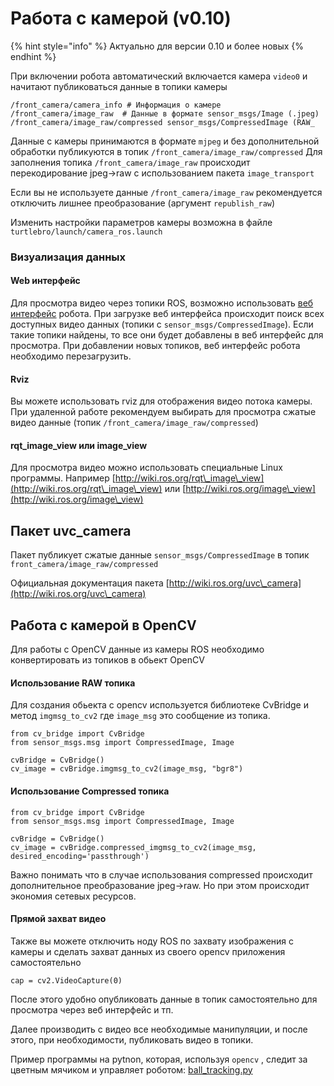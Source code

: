 # Работа с камерой (v0.10)

{% hint style="info" %}
Актуально для версии 0.10 и более новых
{% endhint %}

При включении робота автоматический включается камера `video0` и начитают публиковаться данные в топики камеры

```
/front_camera/camera_info # Информация о камере
/front_camera/image_raw  # Данные в формате sensor_msgs/Image (.jpeg)
/front_camera/image_raw/compressed sensor_msgs/CompressedImage (RAW_
```

Данные c камеры принимаются в формате `mjpeg` и без дополнительной обработки публикуются в топик `/front_camera/image_raw/compressed` Для заполнения топика `/front_camera/image_raw` происходит перекодирование jpeg->raw с использованием пакета `image_transport`

Если вы не используете данные `/front_camera/image_raw` рекомендуется отключить лишнее преобразование (аргумент `republish_raw`)

Изменить настройки параметров камеры возможна в файле `turtlebro/launch/camera_ros.launch`

### Визуализация данных&#x20;

#### Web интерфейс

Для просмотра видео через топики ROS, возможно использовать [веб интерфейс](../pervoe-vklyuchenie/web-interfeis.md) робота. При загрузке веб интерфейса происходит поиск всех доступных видео данных (топики с `sensor_msgs/CompressedImage`). Если такие топики найдены, то все они будет добавлены в веб интерфейс для просмотра. При добавлении новых топиков, веб интерфейс робота необходимо перезагрузить.

#### Rviz

Вы можете использовать rviz для отображения видео потока камеры. При удаленной работе рекомендуем выбирать для просмотра сжатые видео данные (топик `/front_camera/image_raw/compressed`)

#### rqt\_image\_view или image\_view

Для просмотра видео можно использовать специальные Linux программы. Например [http://wiki.ros.org/rqt\_image\_view](http://wiki.ros.org/rqt\_image\_view) или [http://wiki.ros.org/image\_view](http://wiki.ros.org/image\_view)

## Пакет uvc\_camera

Пакет публикует сжатые данные `sensor_msgs/CompressedImage` в топик `front_camera/image_raw/compressed`

Официальная документация пакета [http://wiki.ros.org/uvc\_camera](http://wiki.ros.org/uvc\_camera)

## Работа с камерой в OpenCV

Для работы с OpenCV данные из камеры ROS необходимо конвертировать из топиков в обьект OpenCV

#### Использование RAW топика

Для создания обьекта с opencv используется библиотеке CvBridge и метод `imgmsg_to_cv2` где `image_msg` это сообщение из топика.

```
from cv_bridge import CvBridge
from sensor_msgs.msg import CompressedImage, Image

cvBridge = CvBridge()
cv_image = cvBridge.imgmsg_to_cv2(image_msg, "bgr8")
```

#### Использование Сompressed топика

```
from cv_bridge import CvBridge
from sensor_msgs.msg import CompressedImage, Image

cvBridge = CvBridge()
cv_image = cvBridge.compressed_imgmsg_to_cv2(image_msg, desired_encoding='passthrough')
```

Важно понимать что в случае использования compressed происходит дополнительное преобразование jpeg->raw. Но при этом происходит экономия сетевых ресурсов.&#x20;

#### Прямой захват видео

Также вы можете отключить ноду ROS по захвату изображения с камеры и сделать захват данных из своего opencv приложения самостоятельно

`cap = cv2.VideoCapture(0)`

После этого удобно опубликовать данные в топик самостоятельно для просмотра через веб интерфейс и тп.

Далее производить с видео все необходимые манипуляции, и после этого, при необходимости, публиковать видео в топики.

Пример программы на pytnon, которая, используя `opencv` , следит за цветным мячиком и управляет роботом: [ball\_tracking.py](https://github.com/voltbro/turtlebro\_examples/blob/master/src/ball\_tracking.py)
